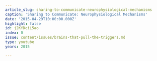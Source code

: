 ```yaml
---
article_slug: sharing-to-communicate-neurophysiological-mechanisms
caption: 'Sharing to Communicate: Neurophysiological Mechanisms'
date: '2015-04-29T10:00:00.000Z'
highlight: false
id: j2KYDciL5ao
index: 0
issue: content/issues/brains-that-pull-the-triggers.md
type: youtube
years: 2015

---
```

